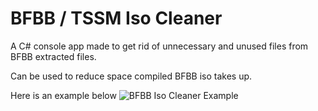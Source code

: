# BFBB / TSSM Iso Cleaner
 A C# console app made to get rid of unnecessary and unused files from BFBB extracted files.
 
 Can be used to reduce space compiled BFBB iso takes up.

 Here is an example below
![BFBB Iso Cleaner Example](https://user-images.githubusercontent.com/92261372/142503357-61c40de3-09d3-49ea-a3c3-90537e710b3d.png)
